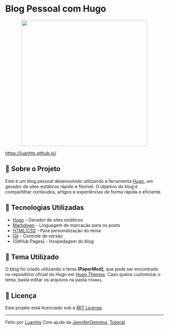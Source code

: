 # Blog Pessoal com Hugo

<div align="center">
    <img src="https://github.com/user-attachments/assets/06d14554-12e4-4cf3-8859-781d41105796" width="400" />
</div>

<https://luanhts.github.io/>

## 📖 Sobre o Projeto

Este é um blog pessoal desenvolvido utilizando a ferramenta [Hugo](https://gohugo.io/), um gerador de sites estáticos rápido e flexível. O objetivo do blog é compartilhar conteúdos, artigos e experiências de forma rápida e eficiente.

## 🚀 Tecnologias Utilizadas

- [Hugo](https://gohugo.io/) - Gerador de sites estáticos
- [Markdown](https://www.markdownguide.org/) - Linguagem de marcação para os posts
- [HTML/CSS](https://developer.mozilla.org/pt-BR/docs/Web/HTML) - Para personalização do tema
- [Git](https://git-scm.com/) - Controle de versão
- [GitHub Pages] - Hospedagem do blog

## 🎨 Tema Utilizado

O blog foi criado utilizando o tema **[PaperMod]**, que pode ser encontrado no repositório oficial do Hugo em [Hugo Themes](https://themes.gohugo.io/). Caso queira customizar o tema, basta editar os arquivos na pasta `themes`.

## 📜 Licença

Este projeto está licenciado sob a [MIT License](LICENSE).

---

Feito por [Luanhts](https://github.com/Luanhts)
Com ajuda da [JenniferOenning](https://github.com/jenniferoenning), [Tutorial](https://www.youtube.com/watch?v=UJIOiOGnfdg)
